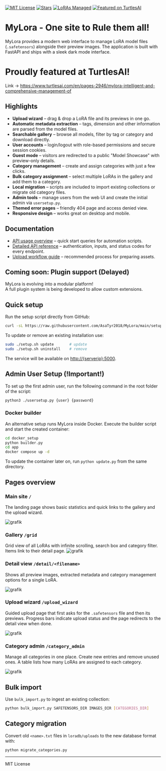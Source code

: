[![MIT License](https://img.shields.io/github/license/AsaTyr2018/MyLora)](LICENSE)
[![Stars](https://img.shields.io/github/stars/AsaTyr2018/MyLora?style=social)](https://github.com/AsaTyr2018/MyLora/stargazers)
[![LoRAs Managed](https://img.shields.io/badge/LoRAs-Unlimited-purple?logo=fastapi)](https://github.com/AsaTyr2018/MyLora)
[![Featured on TurtlesAI](https://img.shields.io/badge/featured%20on-TurtlesAI-blueviolet?logo=readthedocs&logoColor=white)](https://www.turtlesai.com/en/pages-2946/mylora-intelligent-and-comprehensive-management-of)

# MyLora - One site to Rule them all!

MyLora provides a modern web interface to manage LoRA model files (`.safetensors`) alongside their preview images. The application is built with FastAPI and ships with a sleek dark mode interface.

# Proudly featured at TurtlesAI!
Link -> https://www.turtlesai.com/en/pages-2946/mylora-intelligent-and-comprehensive-management-of

## Highlights

- **Upload wizard** – drag & drop a LoRA file and its previews in one go.
- **Automatic metadata extraction** – tags, dimension and other information are parsed from the model files.
- **Searchable gallery** – browse all models, filter by tag or category and download directly.
- **User accounts** – login/logout with role-based permissions and secure session cookies.
- **Guest mode** – visitors are redirected to a public "Model Showcase" with preview-only details.
- **Category management** – create and assign categories with just a few clicks.
- **Bulk category assignment** – select multiple LoRAs in the gallery and add them to a category.
- **Local migration** – scripts are included to import existing collections or migrate old category files.
- **Admin tools** – manage users from the web UI and create the initial admin via `usersetup.py`.
- **Themed error pages** – friendly 404 page and access denied view.
- **Responsive design** – works great on desktop and mobile.

## Documentation

- [API usage overview](docs/api_usage.md) – quick start queries for automation scripts.
- [Detailed API reference](docs/api_reference.md) – authentication, inputs, and status codes for every endpoint.
- [Upload workflow guide](docs/upload_guide.md) – recommended process for preparing assets.

## Coming soon: Plugin support (Delayed)

MyLora is evolving into a modular platform!  
A full plugin system is being developed to allow custom extensions.

## Quick setup

Run the setup script directly from GitHub:

```bash
curl -sL https://raw.githubusercontent.com/AsaTyr2018/MyLora/main/setup.sh | sudo bash -s install
```

To update or remove an existing installation use:

```bash
sudo ./setup.sh update       # update
sudo ./setup.sh uninstall    # remove
```

The service will be available on [http://{serverip}:5000](http://{serverip}:5000).

## Admin User Setup (!Important!)

To set up the first admin user, run the following command in the root folder of the script:

```bash
python3 ./usersetup.py {user} {password}
```

### Docker builder

An alternative setup runs MyLora inside Docker. Execute the builder script and
start the created container:

```bash
cd docker_setup
python builder.py
cd app
docker compose up -d
```

To update the container later on, run `python update.py` from the same
directory.

## Pages overview

### Main site `/`
The landing page shows basic statistics and quick links to the gallery and the upload wizard.

![grafik](https://github.com/user-attachments/assets/41cdf81e-d71b-4c66-bbb2-22cbecfe8191)

### Gallery `/grid`
Grid view of all LoRAs with infinite scrolling, search box and category filter. Items link to their detail page.
![grafik](https://github.com/user-attachments/assets/278fd9dd-9a68-4def-8234-9920ed2d06a4)

### Detail view `/detail/<filename>`
Shows all preview images, extracted metadata and category management options for a single LoRA.

![grafik](https://github.com/user-attachments/assets/9db90546-bd4c-47f1-8eb0-dc66a1531849)

### Upload wizard `/upload_wizard`
Guided upload page that first asks for the `.safetensors` file and then its previews. Progress bars indicate upload status and the page redirects to the detail view when done.

![grafik](https://github.com/user-attachments/assets/30a14ca7-bd06-4af6-9e10-12a728b07c06)

### Category admin `/category_admin`
Manage all categories in one place. Create new entries and remove unused ones. A table lists how many LoRAs are assigned to each category.

![grafik](https://github.com/user-attachments/assets/28cfaab7-c6fc-471e-8ef1-87a21fcae47f)

## Bulk import
Use `bulk_import.py` to ingest an existing collection:

```bash
python bulk_import.py SAFETENSORS_DIR IMAGES_DIR [CATEGORIES_DIR]
```

## Category migration
Convert old `<name>.txt` files in `loradb/uploads` to the new database format with:

```bash
python migrate_categories.py
```

---

MIT License
